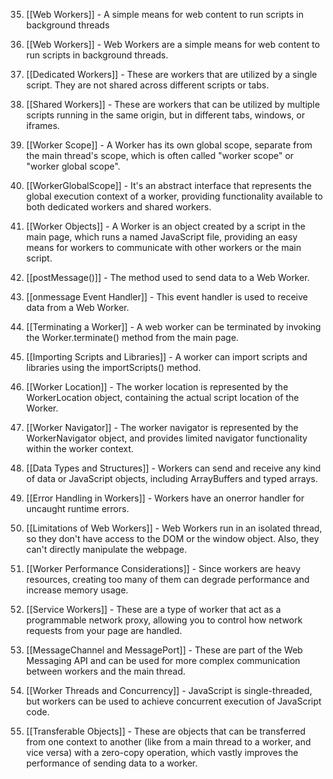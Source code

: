 
35. [[Web Workers]] - A simple means for web content to run scripts in background threads

37. [[Web Workers]] - Web Workers are a simple means for web content to run scripts in background threads.

38. [[Dedicated Workers]] - These are workers that are utilized by a single script. They are not shared across different scripts or tabs.

39. [[Shared Workers]] - These are workers that can be utilized by multiple scripts running in the same origin, but in different tabs, windows, or iframes.

40. [[Worker Scope]] - A Worker has its own global scope, separate from the main thread's scope, which is often called "worker scope" or "worker global scope".

41. [[WorkerGlobalScope]] - It's an abstract interface that represents the global execution context of a worker, providing functionality available to both dedicated workers and shared workers.

42. [[Worker Objects]] - A Worker is an object created by a script in the main page, which runs a named JavaScript file, providing an easy means for workers to communicate with other workers or the main script.

43. [[postMessage()]] - The method used to send data to a Web Worker.

44. [[onmessage Event Handler]] - This event handler is used to receive data from a Web Worker.

45. [[Terminating a Worker]] - A web worker can be terminated by invoking the Worker.terminate() method from the main page.

46. [[Importing Scripts and Libraries]] - A worker can import scripts and libraries using the importScripts() method.

47. [[Worker Location]] - The worker location is represented by the WorkerLocation object, containing the actual script location of the Worker.

48. [[Worker Navigator]] - The worker navigator is represented by the WorkerNavigator object, and provides limited navigator functionality within the worker context.

49. [[Data Types and Structures]] - Workers can send and receive any kind of data or JavaScript objects, including ArrayBuffers and typed arrays.

50. [[Error Handling in Workers]] - Workers have an onerror handler for uncaught runtime errors.

51. [[Limitations of Web Workers]] - Web Workers run in an isolated thread, so they don't have access to the DOM or the window object. Also, they can't directly manipulate the webpage.

52. [[Worker Performance Considerations]] - Since workers are heavy resources, creating too many of them can degrade performance and increase memory usage.

53. [[Service Workers]] - These are a type of worker that act as a programmable network proxy, allowing you to control how network requests from your page are handled.

54. [[MessageChannel and MessagePort]] - These are part of the Web Messaging API and can be used for more complex communication between workers and the main thread.

55. [[Worker Threads and Concurrency]] - JavaScript is single-threaded, but workers can be used to achieve concurrent execution of JavaScript code.

56. [[Transferable Objects]] - These are objects that can be transferred from one context to another (like from a main thread to a worker, and vice versa) with a zero-copy operation, which vastly improves the performance of sending data to a worker.
